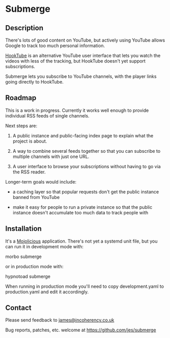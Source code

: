 # Submerge

## Description

There's lots of good content on YouTube, but actively using YouTube allows Google to track too much personal information.

[HookTube](https://hooktube.com/) is an alternative YouTube user interface that lets you watch the videos with less of the tracking, but HookTube doesn't yet support subscriptions.

Submerge lets you subscribe to YouTube channels, with the player links going directly to HookTube.

## Roadmap

This is a work in progress. Currently it works well enough to provide individual RSS feeds of single channels.

Next steps are:

1. A public instance and public-facing index page to explain what the project is about.

2. A way to combine several feeds together so that you can subscribe to multiple channels with just one URL.

3. A user interface to browse your subscriptions without having to go via the RSS reader.

Longer-term goals would include:

* a caching layer so that popular requests don't get the public instance banned from YouTube

* make it easy for people to run a private instance so that the public instance doesn't accumulate too much data to track people with

## Installation

It's a [Mojolicious](https://mojolicious.org/) application. There's not yet a systemd unit file, but you can run it in
development mode with:

  morbo submerge

or in production mode with:

  hypnotoad submerge

When running in production mode you'll need to copy development.yaml to production.yaml and edit it accordingly.

## Contact

Please send feedback to james@incoherency.co.uk

Bug reports, patches, etc. welcome at https://github.com/jes/submerge
